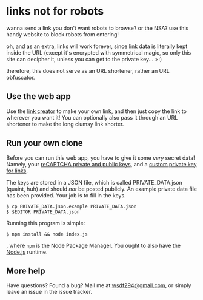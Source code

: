 # links not for robots

wanna send a link you don't want robots to browse? or the NSA? use this handy 
website to block robots from entering!

oh, and as an extra, links will work forever, since link data is literally kept
inside the URL (except it's encrypted with symmetrical magic, so only this site 
can decipher it, unless you can get to the private key... >:)

therefore, this does not serve as an URL shortener, rather an URL obfuscator. 

## Use the web app

Use the [link creator][create] to make your own link, and then just copy the link
to wherever you want it! You can optionally also pass it through an URL shortener
to make the long clumsy link shorter.

[create]: /make

## Run your own clone

Before you can run this web app, you have to give it some *very* secret data! 
Namely, your [reCAPTCHA private and public keys][re], and a 
[custom private key for links][random].

The keys are stored in a JSON file, which is called PRIVATE_DATA.json (quaint, 
huh) and should *not* be posted publicly. An example private data file has been 
provided. Your job is to fill in the keys.

    $ cp PRIVATE_DATA.json.example PRIVATE_DATA.json
    $ $EDITOR PRIVATE_DATA.json

Running this program is simple: 

    $ npm install && node index.js

, where `npm` is the Node Package Manager. You ought to also have the 
[Node.js][node] runtime. 

[node]: http://nodejs.org
[re]: https://www.google.com/recaptcha/admin#list
[random]: http://www.random.org/strings/?num=5&len=20&digits=on&upperalpha=on&loweralpha=on&unique=off&format=plain&rnd=new

## More help

Have questions? Found a bug? Mail me at wsdf294@gmail.com, or simply leave an issue 
in the issue tracker.
